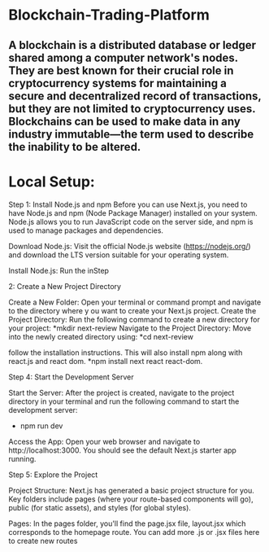 # Blockchain-Trading-Platform

## A blockchain is a distributed database or ledger shared among a computer network's nodes. They are best known for their crucial role in cryptocurrency systems for maintaining a secure and decentralized record of transactions, but they are not limited to cryptocurrency uses. Blockchains can be used to make data in any industry immutable—the term used to describe the inability to be altered. ##

# Local Setup:

Step 1: Install Node.js and npm
Before you can use Next.js, you need to have Node.js and npm (Node Package Manager) installed on your system. Node.js allows you to run JavaScript code on the server side, and npm is used to manage packages and dependencies.

Download Node.js: Visit the official Node.js website (https://nodejs.org/) and download the LTS version suitable for your operating system.

Install Node.js: Run the inStep 

2: Create a New Project Directory

Create a New Folder: Open your terminal or command prompt and navigate to the directory where y
ou want to create your Next.js project.
Create the Project Directory: Run the following command to create a new directory for your project:
*mkdir next-review
Navigate to the Project Directory: Move into the newly created directory using:
*cd next-review
 
follow the installation instructions. 
This will also install npm along with react.js and react dom.
*npm install next react react-dom.

Step 4: Start the Development Server



Start the Server: After the project is created, navigate to the project directory in your terminal and run the following command to start the development server:

* npm run dev

Access the App: Open your web browser and navigate to http://localhost:3000. You should see the default Next.js starter app running.

Step 5: Explore the Project

Project Structure: Next.js has generated a basic project structure for you. Key folders include pages (where your route-based components will go),
 public (for static assets), and styles (for global styles).

Pages: In the pages folder, you'll find the page.jsx file, layout.jsx which corresponds to the homepage route. You can add more .js or .jsx files here to create new routes
